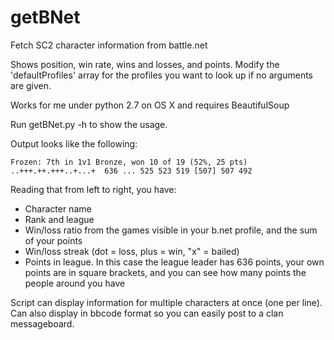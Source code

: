 getBNet
=======

Fetch SC2 character information from battle.net

Shows position, win rate, wins and losses, and points.
Modify the 'defaultProfiles' array for the profiles you want to look up if no arguments are given.

Works for me under python 2.7 on OS X and requires BeautifulSoup

Run getBNet.py -h to show the usage.

Output looks like the following:

    Frozen: 7th in 1v1 Bronze, won 10 of 19 (52%, 25 pts) ..+++.++.+++..+...+  636 ... 525 523 519 [507] 507 492

Reading that from left to right, you have:
- Character name
- Rank and league
- Win/loss ratio from the games visible in your b.net profile, and the sum of your points
- Win/loss streak (dot = loss, plus = win, "x" = bailed)
- Points in league.  In this case the league leader has 636 points, your own points are in square brackets, and you can see how many points the people around you have

Script can display information for multiple characters at once (one per line).  Can also display in bbcode format so you can easily post to a clan messageboard.